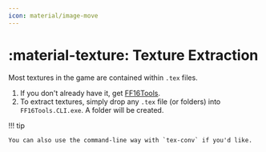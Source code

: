 ```yaml
---
icon: material/image-move
---
```


# :material-texture: Texture Extraction

Most textures in the game are contained within `.tex` files.

1. If you don't already have it, get [FF16Tools](https://github.com/Nenkai/FF16Tools).
2. To extract textures, simply drop any `.tex` file (or folders) into `FF16Tools.CLI.exe`. A folder will be created.

!!! tip
    
    You can also use the command-line way with `tex-conv` if you'd like. 